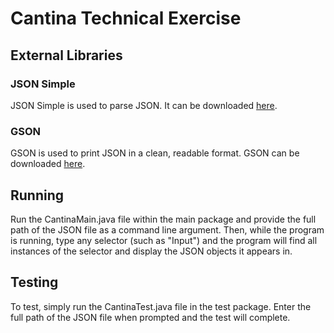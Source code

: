 # Cantina Technical Exercise
## External Libraries
### JSON Simple
JSON Simple is used to parse JSON. It can be downloaded [here](https://code.google.com/archive/p/json-simple/downloads).
### GSON
GSON is used to print JSON in a clean, readable format. GSON can be downloaded [here](https://search.maven.org/artifact/com.google.code.gson/gson/2.8.5/jar).
## Running
Run the CantinaMain.java file within the main package and provide the full path of the JSON file as a command line argument. 
Then, while the program is running, type any selector (such as "Input") and the program will find all 
instances of the selector and display the JSON objects it appears in.
## Testing
To test, simply run the CantinaTest.java file in the test package. Enter the full path of the JSON file when prompted 
and the test will complete.
